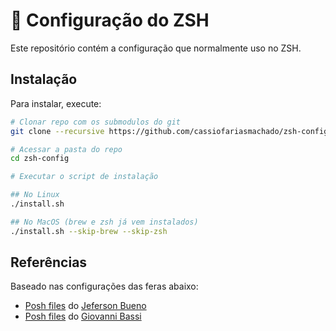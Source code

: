 # 🚀 Configuração do ZSH

Este repositório contém a configuração que normalmente uso no ZSH.

## Instalação

Para instalar, execute:

```bash
# Clonar repo com os submodulos do git
git clone --recursive https://github.com/cassiofariasmachado/zsh-config.git

# Acessar a pasta do repo
cd zsh-config

# Executar o script de instalação

## No Linux
./install.sh

## No MacOS (brew e zsh já vem instalados)
./install.sh --skip-brew --skip-zsh
```

## Referências

Baseado nas configurações das feras abaixo:

- [Posh files](https://github.com/jfbueno/posh-files.git) do [Jeferson Bueno](https://github.com/jfbueno)
- [Posh files](https://github.com/giggio/poshfiles) do [Giovanni Bassi](https://github.com/giggio)
